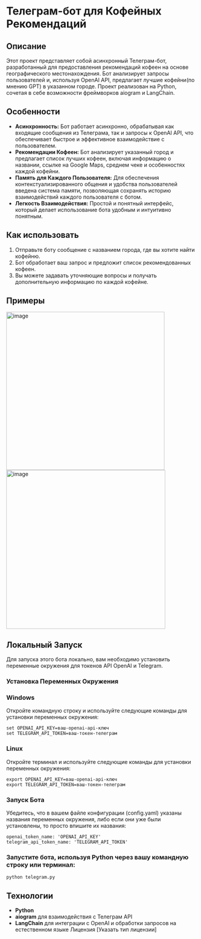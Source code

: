 # Телеграм-бот для Кофейных Рекомендаций
## Описание
Этот проект представляет собой асинхронный Телеграм-бот, разработанный для предоставления рекомендаций кофеен на основе географического местонахождения. Бот анализирует запросы пользователей и, используя OpenAI API, предлагает лучшие кофейни(по мнению GPT) в указанном городе. Проект реализован на Python, сочетая в себе возможности фреймворков aiogram и LangChain.

## Особенности
- **Асинхронность:** Бот работает асинхронно, обрабатывая как входящие сообщения из Телеграма, так и запросы к OpenAI API, что обеспечивает быстрое и эффективное взаимодействие с пользователем.
- **Рекомендации Кофеен:** Бот анализирует указанный город и предлагает список лучших кофеен, включая информацию о названии, ссылке на Google Maps, среднем чеке и особенностях каждой кофейни.
- **Память для Каждого Пользователя:** Для обеспечения контекстуализированного общения и удобства пользователей введена система памяти, позволяющая сохранять историю взаимодействий каждого пользователя с ботом.
- **Легкость Взаимодействия:** Простой и понятный интерфейс, который делает использование бота удобным и интуитивно понятным.
## Как использовать
1. Отправьте боту сообщение с названием города, где вы хотите найти кофейню.
2. Бот обработает ваш запрос и предложит список рекомендованных кофеен.
3. Вы можете задавать уточняющие вопросы и получать дополнительную информацию по каждой кофейне.
## Примеры
<img width="419" alt="image" src="https://github.com/danilabdullin/Coffee_locator/assets/66716757/4053b47e-9323-4bfb-89e9-debc614f2381">
<img width="421" alt="image" src="https://github.com/danilabdullin/Coffee_locator/assets/66716757/5db12415-145a-49b7-9435-1db6478efd58">


## Локальный Запуск
Для запуска этого бота локально, вам необходимо установить переменные окружения для токенов API OpenAI и Telegram.

### Установка Переменных Окружения
### Windows
Откройте командную строку и используйте следующие команды для установки переменных окружения:
```
set OPENAI_API_KEY=ваш-openai-api-ключ
set TELEGRAM_API_TOKEN=ваш-токен-телеграм
```
### Linux
Откройте терминал и используйте следующие команды для установки переменных окружения:

```
export OPENAI_API_KEY=ваш-openai-api-ключ
export TELEGRAM_API_TOKEN=ваш-токен-телеграм
```

### Запуск Бота
Убедитесь, что в вашем файле конфигурации (config.yaml) указаны названия переменных окружения, либо если они уже были установлены, то просто впишите их названия:
```
openai_token_name: 'OPENAI_API_KEY'
telegram_api_token_name: 'TELEGRAM_API_TOKEN'
```
### Запустите бота, используя Python через вашу командную строку или терминал:

```
python telegram.py
```

## Технологии
- **Python**
- **aiogram** для взаимодействия с Телеграм API
- **LangChain** для интеграции с OpenAI и обработки запросов на естественном языке
Лицензия
[Указать тип лицензии]
